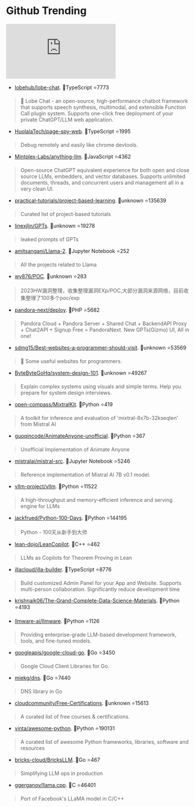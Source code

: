 # Github Trending 
 ![daily-bing](https://api.isoyu.com/bing_images.php) 
 - [lobehub/lobe-chat](https://github.com/lobehub/lobe-chat). 💪TypeScript ⭐7773 
 > 🤖 Lobe Chat - an open-source, high-performance chatbot framework that supports speech synthesis, multimodal, and extensible Function Call plugin system. Supports one-click free deployment of your private ChatGPT/LLM web application. 
 - [HuolalaTech/page-spy-web](https://github.com/HuolalaTech/page-spy-web). 💪TypeScript ⭐1995 
 > Debug remotely and easily like chrome devtools. 
 - [Mintplex-Labs/anything-llm](https://github.com/Mintplex-Labs/anything-llm). 💪JavaScript ⭐4362 
 > Open-source ChatGPT equivalent experience for both open and close source LLMs, embedders, and vector databases. Supports unlimited documents, threads, and concurrent users and management all in a very clean UI. 
 - [practical-tutorials/project-based-learning](https://github.com/practical-tutorials/project-based-learning). 💪unknown ⭐135639 
 > Curated list of project-based tutorials 
 - [linexjlin/GPTs](https://github.com/linexjlin/GPTs). 💪unknown ⭐19278 
 > leaked prompts of GPTs 
 - [amitsangani/Llama-2](https://github.com/amitsangani/Llama-2). 💪Jupyter Notebook ⭐252 
 > All the projects related to Llama 
 - [wy876/POC](https://github.com/wy876/POC). 💪unknown ⭐283 
 > 2023HW漏洞整理，收集整理漏洞EXp/POC,大部分漏洞来源网络，目前收集整理了100多个poc/exp 
 - [pandora-next/deploy](https://github.com/pandora-next/deploy). 💪PHP ⭐5682 
 > Pandora Cloud + Pandora Server + Shared Chat + BackendAPI Proxy + Chat2API + Signup Free = PandoraNext. New GPTs(Gizmo) UI, All in one! 
 - [sdmg15/Best-websites-a-programmer-should-visit](https://github.com/sdmg15/Best-websites-a-programmer-should-visit). 💪unknown ⭐53569 
 > 🔗 Some useful websites for programmers. 
 - [ByteByteGoHq/system-design-101](https://github.com/ByteByteGoHq/system-design-101). 💪unknown ⭐49267 
 > Explain complex systems using visuals and simple terms. Help you prepare for system design interviews. 
 - [open-compass/MixtralKit](https://github.com/open-compass/MixtralKit). 💪Python ⭐419 
 > A toolkit for inference and evaluation of 'mixtral-8x7b-32kseqlen' from Mistral AI 
 - [guoqincode/AnimateAnyone-unofficial](https://github.com/guoqincode/AnimateAnyone-unofficial). 💪Python ⭐367 
 > Unofficial Implementation of Animate Anyone 
 - [mistralai/mistral-src](https://github.com/mistralai/mistral-src). 💪Jupyter Notebook ⭐5246 
 > Reference implementation of Mistral AI 7B v0.1 model. 
 - [vllm-project/vllm](https://github.com/vllm-project/vllm). 💪Python ⭐11522 
 > A high-throughput and memory-efficient inference and serving engine for LLMs 
 - [jackfrued/Python-100-Days](https://github.com/jackfrued/Python-100-Days). 💪Python ⭐144195 
 > Python - 100天从新手到大师 
 - [lean-dojo/LeanCopilot](https://github.com/lean-dojo/LeanCopilot). 💪C++ ⭐462 
 > LLMs as Copilots for Theorem Proving in Lean 
 - [illacloud/illa-builder](https://github.com/illacloud/illa-builder). 💪TypeScript ⭐8776 
 > Build customized Admin Panel for your App and Website. Supports multi-person collaboration. Significantly reduce development time 
 - [krishnaik06/The-Grand-Complete-Data-Science-Materials](https://github.com/krishnaik06/The-Grand-Complete-Data-Science-Materials). 💪Python ⭐4193 
 >  
 - [llmware-ai/llmware](https://github.com/llmware-ai/llmware). 💪Python ⭐1126 
 > Providing enterprise-grade LLM-based development framework, tools, and fine-tuned models. 
 - [googleapis/google-cloud-go](https://github.com/googleapis/google-cloud-go). 💪Go ⭐3450 
 > Google Cloud Client Libraries for Go. 
 - [miekg/dns](https://github.com/miekg/dns). 💪Go ⭐7440 
 > DNS library in Go 
 - [cloudcommunity/Free-Certifications](https://github.com/cloudcommunity/Free-Certifications). 💪unknown ⭐15613 
 > A curated list of free courses & certifications. 
 - [vinta/awesome-python](https://github.com/vinta/awesome-python). 💪Python ⭐190131 
 > A curated list of awesome Python frameworks, libraries, software and resources 
 - [bricks-cloud/BricksLLM](https://github.com/bricks-cloud/BricksLLM). 💪Go ⭐467 
 > Simplifying LLM ops in production 
 - [ggerganov/llama.cpp](https://github.com/ggerganov/llama.cpp). 💪C ⭐46401 
 > Port of Facebook's LLaMA model in C/C++ 
 